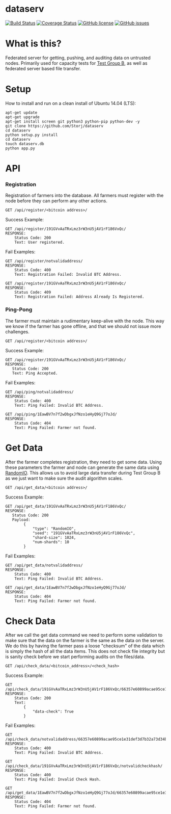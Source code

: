 # dataserv

[![Build Status](https://travis-ci.org/Storj/dataserv.svg)](https://travis-ci.org/Storj/dataserv)
[![Coverage Status](https://coveralls.io/repos/Storj/dataserv/badge.svg)](https://coveralls.io/r/Storj/dataserv)
[![GitHub license](https://img.shields.io/badge/license-MIT-blue.svg)](https://raw.githubusercontent.com/storj/dataserv/master/LICENSE)
[![GitHub issues](https://img.shields.io/github/issues/storj/dataserv.svg)](https://github.com/storj/dataserv/issues)

# What is this?

Federated server for getting, pushing, and auditing data on untrusted nodes. Primarily used
for capacity tests for [Test Group B](http://storj.io/earlyaccess), as well as federated
server based file transfer.

# Setup
How to install and run on a clean install of Ubuntu 14.04 (LTS):

    apt-get update
    apt-get upgrade
    apt-get install screen git python3 python-pip python-dev -y
    git clone https://github.com/Storj/dataserv
    cd dataserv
    python setup.py install
    cd dataserv
    touch dataserv.db
    python app.py

# API


### Registration 
Registration of farmers into the database. All farmers must register with the node before they
can perform any other actions. 
    
    GET /api/register/<bitcoin address>/

Success Example:

    GET /api/register/191GVvAaTRxLmz3rW3nU5jAV1rF186VxQc/
    RESPONSE: 
        Status Code: 200
        Text: User registered.
    
Fail Examples:
    
    GET /api/register/notvalidaddress/
    RESPONSE: 
        Status Code: 400 
        Text: Registration Failed: Invalid BTC Address.
    
    GET /api/register/191GVvAaTRxLmz3rW3nU5jAV1rF186VxQc/
    RESPONSE:
        Status Code: 409
        Text: Registration Failed: Address Already Is Registered.
        
### Ping-Pong
The farmer must maintain a rudimentary keep-alive with the node. This way we know if the farmer
has gone offline, and that we should not issue more challenges.

    GET /api/register/<bitcoin address>/
    
Success Example:
    
    GET /api/register/191GVvAaTRxLmz3rW3nU5jAV1rF186VxQc/
    RESPONSE: 
       Status Code: 200
       Text: Ping Accepted.

Fail Examples:

    GET /api/ping/notvalidaddress/
    RESPONSE: 
        Status Code: 400 
        Text: Ping Failed: Invalid BTC Address.
    
    GET /api/ping/1EawBV7n7f2wDbgxJfNzo1eHyQ9Gj77oJd/
    RESPONSE:
        Status Code: 404
        Text: Ping Failed: Farmer not found.
        
# Get Data
After the farmer completes registration, they need to get some data. Using these
parameters the farmer and node can generate the same data using
[RandomIO](https://github.com/storj/randomio). This allows us to avoid large data 
transfer during Test Group B as we just want to make sure the audit algorithm scales. 

    GET /api/get_data/<bitcoin address>/
    
Success Example:

    GET /api/get_data/191GVvAaTRxLmz3rW3nU5jAV1rF186VxQc/
    RESPONSE: 
       Status Code: 200
       Payload: 
            {
                "type": "RandomIO",
                "seed": "191GVvAaTRxLmz3rW3nU5jAV1rF186VxQc",
                "shard-size": 1024,
                "num-shards": 10
            }
            
Fail Examples:

    GET /api/get_data/notvalidaddress/
    RESPONSE: 
        Status Code: 400 
        Text: Ping Failed: Invalid BTC Address.
    
    GET /api/get_data/1EawBV7n7f2wDbgxJfNzo1eHyQ9Gj77oJd/
    RESPONSE:
        Status Code: 404
        Text: Ping Failed: Farmer not found.
          
# Check Data
After we call the get data command we need to perform some validation to make sure that
the data on the farmer is the same as the data on the server. We do this by having the 
farmer pass a loose "checksum" of the data which is simply the hash of all the data items.
This does not check file integrity but is sanity check before we start performing audits
on the files/data.

    GET /api/check_data/<bitcoin_address>/<check_hash>
    
Success Example:
    
    GET /api/check_data/191GVvAaTRxLmz3rW3nU5jAV1rF186VxQc/66357e60899acae95ce1e31def3d7b32a73d34b2f12ece73cdca025a26e17e32/
    RESPONSE: 
        Status Code: 200 
        Text: 
            {
                "data-check": True
            }
            
  Fail Examples:      
  
    GET /api/check_data/notvalidaddress/66357e60899acae95ce1e31def3d7b32a73d34b2f12ece73cdca025a26e17e32/
    RESPONSE: 
        Status Code: 400 
        Text: Ping Failed: Invalid BTC Address.
    
    GET /api/check_data/191GVvAaTRxLmz3rW3nU5jAV1rF186VxQc/notvalidcheckhash/
    RESPONSE: 
        Status Code: 400 
        Text: Ping Failed: Invalid Check Hash.
    
    GET /api/get_data/1EawBV7n7f2wDbgxJfNzo1eHyQ9Gj77oJd/66357e60899acae95ce1e31def3d7b32a73d34b2f12ece73cdca025a26e17e32/
    RESPONSE:
        Status Code: 404
        Text: Ping Failed: Farmer not found.